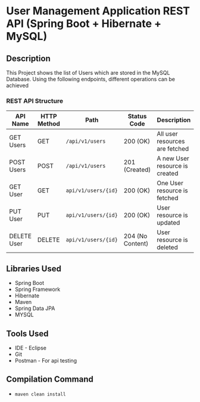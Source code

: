 # User Management Application REST API (Spring Boot + Hibernate + MySQL)

## Description
This Project shows the list of Users which are stored in the MySQL Database. Using the following endpoints, different operations can be achieved

### REST API Structure

| API Name  | HTTP Method | Path | Status Code | Description |
|---|---|---|---|---|
| GET Users | GET | `/api/v1/users` | 200 (OK) | All user resources are fetched |
| POST Users | POST  | `/api/v1/users`  | 201 (Created)  | A new User resource is created |
|  GET User |  GET  | `api/v1/users/{id}`  | 200 (OK)  | One User resource is fetched |
| PUT User  | PUT  |  `api/v1/users/{id}` | 200 (OK)  | User resource is updated  |
| DELETE User | DELETE | `api/v1/users/{id}` | 204 (No Content) | User resource is deleted |

## Libraries Used
- Spring Boot
- Spring Framework
- Hibernate
- Maven
- Spring Data JPA
- MYSQL

## Tools Used
- IDE - Eclipse
- Git
- Postman - For api testing

## Compilation Command
- `maven clean install`
